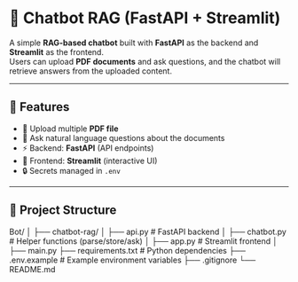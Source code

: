 # 🤖 Chatbot RAG (FastAPI + Streamlit)

A simple **RAG-based chatbot** built with **FastAPI** as the backend and **Streamlit** as the frontend.  
Users can upload **PDF documents** and ask questions, and the chatbot will retrieve answers from the uploaded content.

---

## 🚀 Features
- 📂 Upload multiple **PDF file**  
- 🔎 Ask natural language questions about the documents  
- ⚡ Backend: **FastAPI** (API endpoints)  
- 🎨 Frontend: **Streamlit** (interactive UI)  
- 🔒 Secrets managed in `.env`  

---

## 📂 Project Structure
Bot/
│
├── chatbot-rag/
│ ├── api.py # FastAPI backend
│ ├── chatbot.py # Helper functions (parse/store/ask)
│ ├── app.py # Streamlit frontend
│ ├── main.py
├── requirements.txt # Python dependencies
├── .env.example # Example environment variables
├── .gitignore
└── README.md
